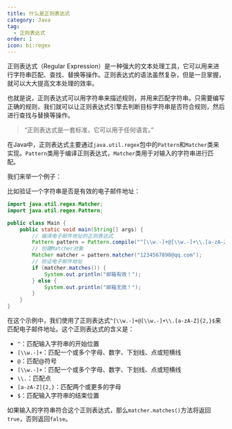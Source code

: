```yaml
---
title: 什么是正则表达式
category: Java
tag:
  - 正则表达式
order: 1
icon: bi:regex
---
```



正则表达式（Regular Expression）是一种强大的文本处理工具，它可以用来进行字符串匹配、查找、替换等操作。正则表达式的语法虽然复杂，但是一旦掌握，就可以大大提高文本处理的效率。

也就是说，正则表达式可以用字符串来描述规则，并用来匹配字符串。只需要编写正确的规则，我们就可以让正则表达式引擎去判断目标字符串是否符合规则，然后进行查找与替换等操作。

> “正则表达式是一套标准，它可以用于任何语言。”

在Java中，正则表达式主要通过`java.util.regex`包中的`Pattern`和`Matcher`类来实现。`Pattern`类用于编译正则表达式，`Matcher`类用于对输入的字符串进行匹配。

我们来举一个例子：

比如验证一个字符串是否是有效的电子邮件地址：

```java
import java.util.regex.Matcher;
import java.util.regex.Pattern;

public class Main {
    public static void main(String[] args) {
        // 编译电子邮件地址的正则表达式
        Pattern pattern = Pattern.compile("^[\\w.-]+@[\\w.-]+\\.[a-zA-Z]{2,}$");
        // 创建Matcher对象
        Matcher matcher = pattern.matcher("1234567890@qq.com");
        // 验证电子邮件地址
        if (matcher.matches()) {
            System.out.println("邮箱有效！");
        } else {
            System.out.println("邮箱无效！");
        }
    }
}
```

在这个示例中，我们使用了正则表达式`^[\\w.-]+@[\\w.-]+\\.[a-zA-Z]{2,}$`来匹配电子邮件地址。这个正则表达式的含义是：

- `^`：匹配输入字符串的开始位置
- `[\\w.-]+`：匹配一个或多个字母、数字、下划线、点或短横线
- `@`：匹配@符号
- `[\\w.-]+`：匹配一个或多个字母、数字、下划线、点或短横线
- `\\.`：匹配点
- `[a-zA-Z]{2,}`：匹配两个或更多的字母
- `$`：匹配输入字符串的结束位置

如果输入的字符串符合这个正则表达式，那么`matcher.matches()`方法将返回`true`，否则返回`false`。

